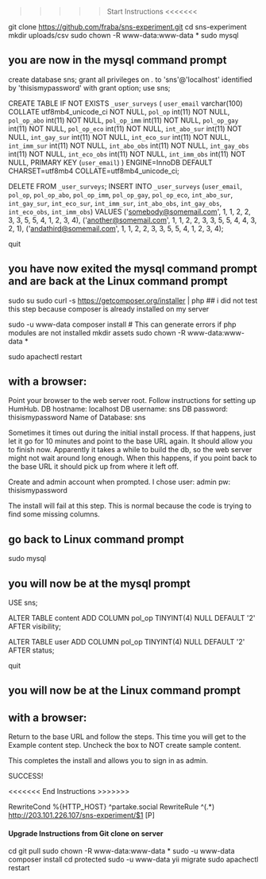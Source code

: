 >>>>> Start Instructions <<<<<<<

git clone https://github.com/fraba/sns-experiment.git
cd sns-experiment
mkdir uploads/csv
sudo chown -R www-data:www-data *
sudo mysql

## you are now in the mysql command prompt
create database sns;
grant all privileges on *.* to 'sns'@'localhost' identified by 'thisismypassword' with grant option;
use sns;

CREATE TABLE IF NOT EXISTS `_user_surveys` (
`user_email` varchar(100) COLLATE utf8mb4_unicode_ci NOT NULL,
`pol_op` int(11) NOT NULL,
`pol_op_abo` int(11) NOT NULL,
`pol_op_imm` int(11) NOT NULL,
`pol_op_gay` int(11) NOT NULL,
`pol_op_eco` int(11) NOT NULL,
`int_abo_sur` int(11) NOT NULL,
`int_gay_sur` int(11) NOT NULL,
`int_eco_sur` int(11) NOT NULL,
`int_imm_sur` int(11) NOT NULL,
`int_abo_obs` int(11) NOT NULL,
`int_gay_obs` int(11) NOT NULL,
`int_eco_obs` int(11) NOT NULL,
`int_imm_obs` int(11) NOT NULL,
PRIMARY KEY (`user_email`)
) ENGINE=InnoDB DEFAULT CHARSET=utf8mb4 COLLATE=utf8mb4_unicode_ci;

DELETE FROM `_user_surveys`;
INSERT INTO `_user_surveys` (`user_email`, `pol_op`, `pol_op_abo`, `pol_op_imm`, `pol_op_gay`, `pol_op_eco`, `int_abo_sur`, `int_gay_sur`, `int_eco_sur`, `int_imm_sur`, `int_abo_obs`, `int_gay_obs`, `int_eco_obs`, `int_imm_obs`) VALUES
('somebody@somemail.com', 1, 1, 2, 2, 3, 3, 5, 5, 4, 1, 2, 3, 4),
('another@somemail.com', 1, 1, 2, 2, 3, 3, 5, 5, 4, 4, 3, 2, 1),
('andathird@somemail.com', 1, 1, 2, 2, 3, 3, 5, 5, 4, 1, 2, 3, 4);

quit

## you have now exited the mysql command prompt and are back at the Linux command prompt

sudo su
sudo curl -s https://getcomposer.org/installer | php ## i did not test this step because composer is already installed on my server

sudo -u www-data composer install # This can generate errors if php modules are not installed
mkdir assets
sudo chown -R www-data:www-data *

sudo apachectl restart

## with a browser:

Point your browser to the web server root.
Follow instructions for setting up HumHub.
DB hostname: localhost
DB username: sns
DB password: thisismypassword
Name of Database: sns

Sometimes it times out during the initial install process. If that happens, just let it go for 10 minutes and point to the base URL again. It should allow you to finish now. Apparently it takes a while to build the db, so the web server might not wait around long enough. When this happens, if you point back to the base URL it should pick up from where it left off.

Create and admin account when prompted.
I chose user: admin pw: thisismypassword

The install will fail at this step. This is normal because the code is trying to find some missing columns.

## go back to Linux command prompt

sudo mysql

## you will now be at the mysql prompt

USE sns;

ALTER TABLE content ADD COLUMN pol_op TINYINT(4) NULL DEFAULT '2' AFTER visibility;

ALTER TABLE user ADD COLUMN pol_op TINYINT(4) NULL DEFAULT '2' AFTER status;

quit

## you will now be at the Linux command prompt

## with a browser:
Return to the base URL and follow the steps. This time you will get to the Example content step. 
Uncheck the box to NOT create sample content. 

This completes the install and allows you to sign in as admin.

SUCCESS!

<<<<<<< End Instructions >>>>>>>


RewriteCond %{HTTP_HOST} ^partake.social
RewriteRule ^(.*) http://203.101.226.107/sns-experiment/$1 [P]


#### Upgrade Instructions from Git clone on server ####

cd <the site folder>
git pull
sudo chown -R www-data:www-data *
sudo -u www-data composer install
cd protected
sudo -u www-data yii migrate
sudo apachectl restart